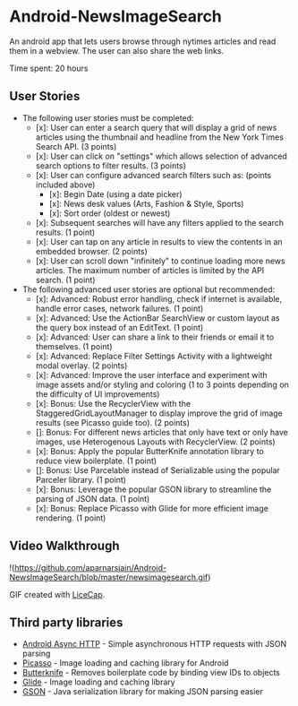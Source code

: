 # Android-NewsImageSearch
An android app that lets users browse through nytimes articles and read them in a webview. The user can also share the web links.

Time spent: 20 hours

## User Stories


  * The following user stories must be completed:
    - [x]: User can enter a search query that will display a grid of news articles using the thumbnail and headline from the New York Times Search API. (3 points)
    - [x]: User can click on "settings" which allows selection of advanced search options to filter results. (3 points)
    - [x]: User can configure advanced search filters such as: (points included above)
      - [x]: Begin Date (using a date picker)
      - [x]: News desk values (Arts, Fashion & Style, Sports)
      - [x]: Sort order (oldest or newest)
    - [x]: Subsequent searches will have any filters applied to the search results. (1 point)
    - [x]: User can tap on any article in results to view the contents in an embedded browser. (2 points)
    - [x]: User can scroll down "infinitely" to continue loading more news articles. The maximum number of articles is limited by the API search. (1 point)
  * The following advanced user stories are optional but recommended:
    - [x]: Advanced: Robust error handling, check if internet is available, handle error cases, network failures. (1 point)
    - [x]: Advanced: Use the ActionBar SearchView or custom layout as the query box instead of an EditText. (1 point)
    - [x]: Advanced: User can share a link to their friends or email it to themselves. (1 point)
    - [x]: Advanced: Replace Filter Settings Activity with a lightweight modal overlay. (2 points)
    - [x]: Advanced: Improve the user interface and experiment with image assets and/or styling and coloring (1 to 3 points depending on the difficulty of UI improvements)
    - [x]: Bonus: Use the RecyclerView with the StaggeredGridLayoutManager to display improve the grid of image results (see Picasso guide too). (2 points)
    - []: Bonus: For different news articles that only have text or only have images, use Heterogenous Layouts with RecyclerView. (2 points)
    - [x]: Bonus: Apply the popular ButterKnife annotation library to reduce view boilerplate. (1 point)
    - []: Bonus: Use Parcelable instead of Serializable using the popular Parceler library. (1 point)
    - [x]: Bonus: Leverage the popular GSON library to streamline the parsing of JSON data. (1 point)
    - [x]: Bonus: Replace Picasso with Glide for more efficient image rendering. (1 point)

  


## Video Walkthrough 

!(https://github.com/aparnarsjain/Android-NewsImageSearch/blob/master/newsimagesearch.gif)



GIF created with [LiceCap](http://www.cockos.com/licecap/).



## Third party libraries

- [Android Async HTTP](https://github.com/loopj/android-async-http) - Simple asynchronous HTTP requests with JSON parsing
- [Picasso](http://square.github.io/picasso/) - Image loading and caching library for Android
- [Butterknife](http://jakewharton.github.io/butterknife/) - Removes boilerplate code by binding view IDs to objects
- [Glide](https://github.com/bumptech/glide) - Image loading and caching library
- [GSON](https://github.com/google/gson) - Java serialization library for making JSON parsing easier
